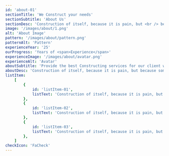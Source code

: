 ```yaml
---
id: 'about-01'
sectionTitle: 'We Construct your needs'
sectionSubtitle: 'About Us'
sectionDesc: 'Construction of itself, because it is pain, but <br /> because some proper style design occur in toil and pain pleasure we have expert team'
image: '/images/about/1.png'
alt: 'About Image'
pattern: '/images/about/pattern.png'
patternAlt: 'Pattern'
experienceYear: '25'
ourProgress: 'Years of <span>Experience</span>'
experienceImage: '/images/about/avatar.png'
experienceAlt: 'Avatar'
aboutSubtitle: 'Provide the best Constructing services for our client with their satisfaction'
aboutDesc: 'Construction of itself, because it is pain, but because some are proper style design occur in toil and pain pleasure we have a expert team some of the main features..'
listItem:
    [
        {
            id: 'listItem-01',
            listText: 'Construction of itself, because it is pain, but because proper style design occur in toil and pain pleasure',
        },
        {
            id: 'listItem-02',
            listText: 'Construction of itself, because it is pain, but because proper style design occur in toil and pain pleasure',
        },
        {
            id: 'listItem-03',
            listText: 'Construction of itself, because it is pain, but because proper style design occur in toil and pain pleasure',
        },
    ]
checkIcon: 'FaCheck'
---
```

